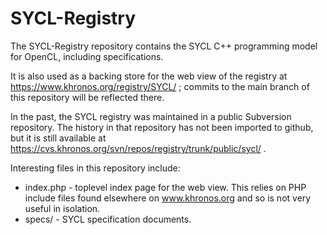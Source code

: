 # SYCL-Registry

The SYCL-Registry repository contains the SYCL C++ programming model for
OpenCL, including specifications.

It is also used as a backing store for the web view of the registry at
https://www.khronos.org/registry/SYCL/ ; commits to the main branch of this
repository will be reflected there.

In the past, the SYCL registry was maintained in a public Subversion
repository. The history in that repository has not been imported to github,
but it is still available at
https://cvs.khronos.org/svn/repos/registry/trunk/public/sycl/ .

Interesting files in this repository include:

* index.php - toplevel index page for the web view. This relies on PHP
  include files found elsewhere on www.khronos.org and so is not very useful
  in isolation.
* specs/ - SYCL specification documents.
